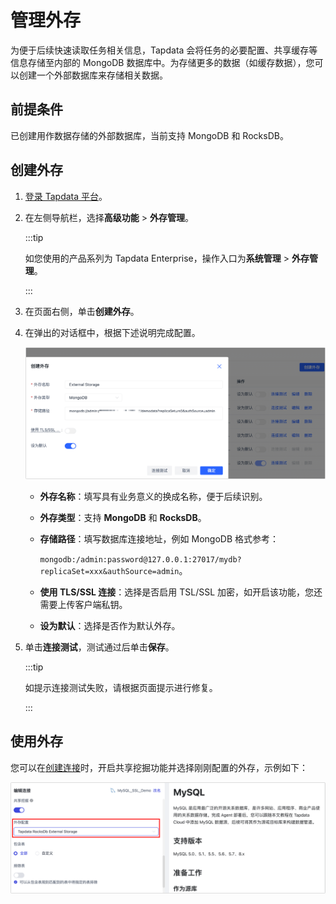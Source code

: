 # 管理外存

为便于后续快速读取任务相关信息，Tapdata 会将任务的必要配置、共享缓存等信息存储至内部的 MongoDB 数据库中。为存储更多的数据（如缓存数据），您可以创建一个外部数据库来存储相关数据。



## 前提条件

已创建用作数据存储的外部数据库，当前支持 MongoDB 和 RocksDB。



## 创建外存

1. [登录 Tapdata 平台](../log-in.md)。

2. 在左侧导航栏，选择**高级功能** > **外存管理**。

   :::tip

   如您使用的产品系列为 Tapdata Enterprise，操作入口为**系统管理** > **外存管理**。

   :::

3. 在页面右侧，单击**创建外存**。

4. 在弹出的对话框中，根据下述说明完成<span id="320-external-storage">配置</span>。

   ![创建外存](../../images/create_external_storage_cn.png)

   * **外存名称**：填写具有业务意义的换成名称，便于后续识别。

   * **外存类型**：支持 **MongoDB** 和 **RocksDB**。

   * **存储路径**：填写数据库连接地址，例如 MongoDB 格式参考：

      `mongodb:/admin:password@127.0.0.1:27017/mydb?replicaSet=xxx&authSource=admin`。

   * **使用 TLS/SSL 连接**：选择是否启用 TSL/SSL 加密，如开启该功能，您还需要上传客户端私钥。

   * **设为默认**：选择是否作为默认外存。

5. 单击**连接测试**，测试通过后单击**保存**。

   :::tip

   如提示连接测试失败，请根据页面提示进行修复。

   :::



## 使用外存

您可以在[创建连接](../../prerequisites/README.md)时，开启共享挖掘功能并选择刚刚配置的外存，示例如下：

![使用外存](../../images/use_external_storage.png)